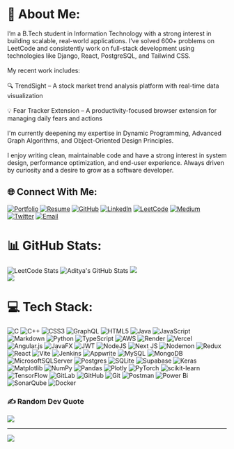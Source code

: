 # 💫 About Me:
I’m a B.Tech student in Information Technology with a strong interest in building scalable, real-world applications. I’ve solved 600+ problems on LeetCode and consistently work on full-stack development using technologies like Django, React, PostgreSQL, and Tailwind CSS.<br><br>My recent work includes:<br><br>🔍 TrendSight – A stock market trend analysis platform with real-time data visualization<br><br>💡 Fear Tracker Extension – A productivity-focused browser extension for managing daily fears and actions<br><br>I'm currently deepening my expertise in Dynamic Programming, Advanced Graph Algorithms, and Object-Oriented Design Principles.<br><br>I enjoy writing clean, maintainable code and have a strong interest in system design, performance optimization, and end-user experience. Always driven by curiosity and a desire to grow as a software developer.

## 🌐 Connect With Me:
[![Portfolio](https://img.shields.io/badge/Portfolio-000?logo=vercel&logoColor=white)](https://portfolio-4r81.vercel.app)
[![Resume](https://img.shields.io/badge/Resume-PDF-red)](https://drive.google.com/file/d/1076M3UXUlQeA_gS9ECD0NOBPVU63_oeW/view?usp=sharing)
[![GitHub](https://img.shields.io/badge/GitHub-000?logo=github&logoColor=white)](https://github.com/kaditya67)
[![LinkedIn](https://img.shields.io/badge/LinkedIn-0077B5?logo=linkedin&logoColor=white)](https://linkedin.com/in/aditya-ojha-83406825a)
[![LeetCode](https://img.shields.io/badge/LeetCode-FFA116?logo=leetcode&logoColor=white)](https://leetcode.com/kaditya67)
[![Medium](https://img.shields.io/badge/Medium-12100E?logo=medium&logoColor=white)](https://medium.com/@kaditya67)
[![Twitter](https://img.shields.io/badge/X-black?logo=X&logoColor=white)](https://x.com/Aditya_Ojha__)
[![Email](https://img.shields.io/badge/Gmail-D14836?logo=gmail&logoColor=white)](mailto:ojhaaditya913@gmail.com)

# 📊 GitHub Stats:
![LeetCode Stats](https://leetcard.jacoblin.cool/kaditya67?theme=dark)
![Aditya's GitHub Stats](https://github-readme-stats.vercel.app/api?username=kaditya67&show_icons=true&theme=dracula&include_all_commits=true&count_private=true)
![](https://nirzak-streak-stats.vercel.app/?user=kaditya67&theme=dracula&hide_border=false)<br/>
![](https://github-readme-stats.vercel.app/api/top-langs/?username=kaditya67&theme=dracula&hide_border=false&include_all_commits=true&count_private=true&layout=compact)


# 💻 Tech Stack:
![C](https://img.shields.io/badge/c-%2300599C.svg?style=for-the-badge&logo=c&logoColor=white) ![C++](https://img.shields.io/badge/c++-%2300599C.svg?style=for-the-badge&logo=c%2B%2B&logoColor=white) ![CSS3](https://img.shields.io/badge/css3-%231572B6.svg?style=for-the-badge&logo=css3&logoColor=white) ![GraphQL](https://img.shields.io/badge/-GraphQL-E10098?style=for-the-badge&logo=graphql&logoColor=white) ![HTML5](https://img.shields.io/badge/html5-%23E34F26.svg?style=for-the-badge&logo=html5&logoColor=white) ![Java](https://img.shields.io/badge/java-%23ED8B00.svg?style=for-the-badge&logo=openjdk&logoColor=white) ![JavaScript](https://img.shields.io/badge/javascript-%23323330.svg?style=for-the-badge&logo=javascript&logoColor=%23F7DF1E) ![Markdown](https://img.shields.io/badge/markdown-%23000000.svg?style=for-the-badge&logo=markdown&logoColor=white) ![Python](https://img.shields.io/badge/python-3670A0?style=for-the-badge&logo=python&logoColor=ffdd54) ![TypeScript](https://img.shields.io/badge/typescript-%23007ACC.svg?style=for-the-badge&logo=typescript&logoColor=white) ![AWS](https://img.shields.io/badge/AWS-%23FF9900.svg?style=for-the-badge&logo=amazon-aws&logoColor=white) ![Render](https://img.shields.io/badge/Render-%46E3B7.svg?style=for-the-badge&logo=render&logoColor=white) ![Vercel](https://img.shields.io/badge/vercel-%23000000.svg?style=for-the-badge&logo=vercel&logoColor=white) ![Angular.js](https://img.shields.io/badge/angular.js-%23E23237.svg?style=for-the-badge&logo=angularjs&logoColor=white) ![JavaFX](https://img.shields.io/badge/javafx-%23FF0000.svg?style=for-the-badge&logo=javafx&logoColor=white) ![JWT](https://img.shields.io/badge/JWT-black?style=for-the-badge&logo=JSON%20web%20tokens) ![NodeJS](https://img.shields.io/badge/node.js-6DA55F?style=for-the-badge&logo=node.js&logoColor=white) ![Next JS](https://img.shields.io/badge/Next-black?style=for-the-badge&logo=next.js&logoColor=white) ![Nodemon](https://img.shields.io/badge/NODEMON-%23323330.svg?style=for-the-badge&logo=nodemon&logoColor=%BBDEAD) ![Redux](https://img.shields.io/badge/redux-%23593d88.svg?style=for-the-badge&logo=redux&logoColor=white) ![React](https://img.shields.io/badge/react-%2320232a.svg?style=for-the-badge&logo=react&logoColor=%2361DAFB) ![Vite](https://img.shields.io/badge/vite-%23646CFF.svg?style=for-the-badge&logo=vite&logoColor=white) ![Jenkins](https://img.shields.io/badge/jenkins-%232C5263.svg?style=for-the-badge&logo=jenkins&logoColor=white) ![Appwrite](https://img.shields.io/badge/Appwrite-%23FD366E.svg?style=for-the-badge&logo=appwrite&logoColor=white) ![MySQL](https://img.shields.io/badge/mysql-4479A1.svg?style=for-the-badge&logo=mysql&logoColor=white) ![MongoDB](https://img.shields.io/badge/MongoDB-%234ea94b.svg?style=for-the-badge&logo=mongodb&logoColor=white) ![MicrosoftSQLServer](https://img.shields.io/badge/Microsoft%20SQL%20Server-CC2927?style=for-the-badge&logo=microsoft%20sql%20server&logoColor=white) ![Postgres](https://img.shields.io/badge/postgres-%23316192.svg?style=for-the-badge&logo=postgresql&logoColor=white) ![SQLite](https://img.shields.io/badge/sqlite-%2307405e.svg?style=for-the-badge&logo=sqlite&logoColor=white) ![Supabase](https://img.shields.io/badge/Supabase-3ECF8E?style=for-the-badge&logo=supabase&logoColor=white) ![Keras](https://img.shields.io/badge/Keras-%23D00000.svg?style=for-the-badge&logo=Keras&logoColor=white) ![Matplotlib](https://img.shields.io/badge/Matplotlib-%23ffffff.svg?style=for-the-badge&logo=Matplotlib&logoColor=black) ![NumPy](https://img.shields.io/badge/numpy-%23013243.svg?style=for-the-badge&logo=numpy&logoColor=white) ![Pandas](https://img.shields.io/badge/pandas-%23150458.svg?style=for-the-badge&logo=pandas&logoColor=white) ![Plotly](https://img.shields.io/badge/Plotly-%233F4F75.svg?style=for-the-badge&logo=plotly&logoColor=white) ![PyTorch](https://img.shields.io/badge/PyTorch-%23EE4C2C.svg?style=for-the-badge&logo=PyTorch&logoColor=white) ![scikit-learn](https://img.shields.io/badge/scikit--learn-%23F7931E.svg?style=for-the-badge&logo=scikit-learn&logoColor=white) ![TensorFlow](https://img.shields.io/badge/TensorFlow-%23FF6F00.svg?style=for-the-badge&logo=TensorFlow&logoColor=white) ![GitLab](https://img.shields.io/badge/gitlab-%23181717.svg?style=for-the-badge&logo=gitlab&logoColor=white) ![GitHub](https://img.shields.io/badge/github-%23121011.svg?style=for-the-badge&logo=github&logoColor=white) ![Git](https://img.shields.io/badge/git-%23F05033.svg?style=for-the-badge&logo=git&logoColor=white) ![Postman](https://img.shields.io/badge/Postman-FF6C37?style=for-the-badge&logo=postman&logoColor=white) ![Power Bi](https://img.shields.io/badge/power_bi-F2C811?style=for-the-badge&logo=powerbi&logoColor=black) ![SonarQube](https://img.shields.io/badge/SonarQube-black?style=for-the-badge&logo=sonarqube&logoColor=4E9BCD) ![Docker](https://img.shields.io/badge/docker-%230db7ed.svg?style=for-the-badge&logo=docker&logoColor=white)

### ✍️ Random Dev Quote
![](https://quotes-github-readme.vercel.app/api?type=horizontal&theme=radical)

---
[![](https://visitcount.itsvg.in/api?id=kaditya67&icon=0&color=0)](https://visitcount.itsvg.in)

<!-- Proudly created with GPRM ( https://gprm.itsvg.in ) -->
